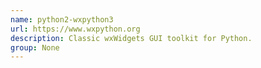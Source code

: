 ```yaml
---
name: python2-wxpython3
url: https://www.wxpython.org
description: Classic wxWidgets GUI toolkit for Python.
group: None
---
```

